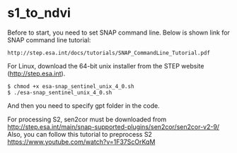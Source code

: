 # s1_to_ndvi


Before to start, you need to set SNAP command line. Below is shown link for SNAP command line tutorial: 
```
http://step.esa.int/docs/tutorials/SNAP_CommandLine_Tutorial.pdf
```

For Linux, download the 64-bit unix installer from the STEP website (http://step.esa.int). 
```
$ chmod +x esa-snap_sentinel_unix_4_0.sh      
$ ./esa-snap_sentinel_unix_4_0.sh 
```
And then you need to specify gpt folder in the code. 

For processing S2, sen2cor must be downloaded from http://step.esa.int/main/snap-supported-plugins/sen2cor/sen2cor-v2-9/      
Also, you can follow this tutorial to preprocess S2 https://www.youtube.com/watch?v=1F37ScOrKqM      

